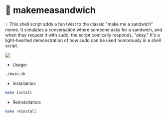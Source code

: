 # 🥪 makemeasandwich

💡 This shell script adds a fun twist to the classic "make me a sandwich" meme. It simulates a conversation where someone asks for a sandwich, and when they request it with sudo, the script comically responds, "okay." It's a light-hearted demonstration of how sudo can be used humorously in a shell script.

![](assets/makemeasandwich.jpg)

- Usage:
```bash
./main.sh
```
- Installation:
```bash
make install
```
- Reinstallation:
```bash
make reinstall
```
